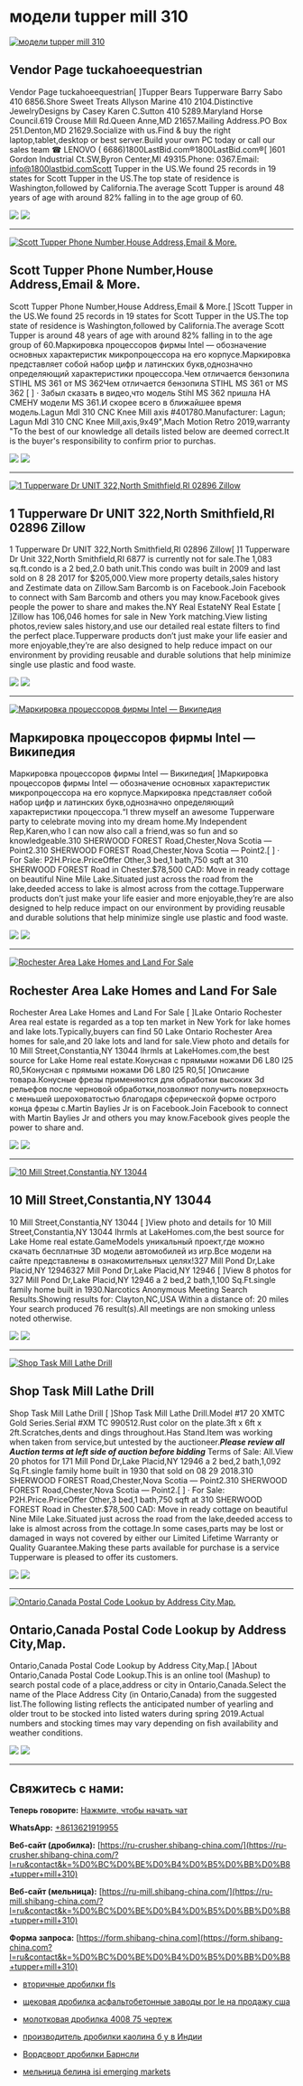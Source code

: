 # модели tupper mill 310

<a href="https://swt.shibang-china.com/?l=ru&img&k=%D0%BC%D0%BE%D0%B4%D0%B5%D0%BB%D0%B8+tupper+mill+310" target="_blank">![модели tupper mill 310](http://static.shibang-china.com/all-800x300/757.jpg)</a>

## Vendor Page tuckahoeequestrian
Vendor Page tuckahoeequestrian[ ]Tupper Bears Tupperware Barry Sabo 410 6856.Shore Sweet Treats Allyson Marine 410 2104.Distinctive JewelryDesigns by Casey Karen C.Sutton 410 5289.Maryland Horse Council.619 Crouse Mill Rd.Queen Anne,MD 21657.Mailing Address.PO Box 251.Denton,MD 21629.Socialize with us.Find &amp; buy the right laptop,tablet,desktop or best server.️Build your own PC today or call our sales team ☎ LENOVO ( 6686)1800LastBid.com&#174;1800LastBid.com&#174;[ ]601 Gordon Industrial Ct.SW,Byron Center,MI 49315.Phone: 0367.Email: info@1800lastbid.comScott Tupper in the US.We found 25 records in 19 states for Scott Tupper in the US.The top state of residence is Washington,followed by California.The average Scott Tupper is around 48 years of age with around 82% falling in to the age group of 60.


<a href="https://whatsapp.shibangsoft.com/WhatsApp.php" target="_blank" title="WhatsApp">![](http://static.shibang-china.com/icon/whatsapp.png)</a> <a href="https://swt.shibang-china.com/?l=ru&icon&k=%D0%BC%D0%BE%D0%B4%D0%B5%D0%BB%D0%B8+tupper+mill+310" target="_blank">![](http://static.shibang-china.com/icon/chat-ru.png)</a>

---

<a href="https://swt.shibang-china.com/?l=ru&img&k=%D0%BC%D0%BE%D0%B4%D0%B5%D0%BB%D0%B8+tupper+mill+310" target="_blank">![Scott Tupper Phone Number,House Address,Email &amp; More.](http://static.shibang-china.com/all-800x300/690.jpg)</a>

## Scott Tupper Phone Number,House Address,Email &amp; More.
Scott Tupper Phone Number,House Address,Email &amp; More.[ ]Scott Tupper in the US.We found 25 records in 19 states for Scott Tupper in the US.The top state of residence is Washington,followed by California.The average Scott Tupper is around 48 years of age with around 82% falling in to the age group of 60.Маркировка процессоров фирмы Intel — обозначение основных характеристик микропроцессора на его корпусе.Маркировка представляет собой набор цифр и латинских букв,однозначно определяющий характеристики процессора.Чем отличается бензопила STIHL MS 361 от MS 362Чем отличается бензопила STIHL MS 361 от MS 362 [ ]&nbsp;&#0183;&#32;Забыл сказать в видео,что модель Stihl MS 362 пришла НА СМЕНУ модели MS 361.И скорее всего в ближайшее время модель.Lagun Mdl 310 CNC Knee Mill axis #401780.Manufacturer: Lagun; Lagun Mdl 310 CNC Knee Mill,axis,9x49&quot;,Mach Motion Retro 2019,warranty &quot;To the best of our knowledge all details listed below are deemed correct.It is the buyer's responsibility to confirm prior to purchas.


<a href="https://whatsapp.shibangsoft.com/WhatsApp.php" target="_blank" title="WhatsApp">![](http://static.shibang-china.com/icon/whatsapp.png)</a> <a href="https://swt.shibang-china.com/?l=ru&icon&k=%D0%BC%D0%BE%D0%B4%D0%B5%D0%BB%D0%B8+tupper+mill+310" target="_blank">![](http://static.shibang-china.com/icon/chat-ru.png)</a>

---

<a href="https://swt.shibang-china.com/?l=ru&img&k=%D0%BC%D0%BE%D0%B4%D0%B5%D0%BB%D0%B8+tupper+mill+310" target="_blank">![1 Tupperware Dr UNIT 322,North Smithfield,RI 02896 Zillow](http://static.shibang-china.com/all-800x300/1498.jpg)</a>

## 1 Tupperware Dr UNIT 322,North Smithfield,RI 02896 Zillow
1 Tupperware Dr UNIT 322,North Smithfield,RI 02896 Zillow[ ]1 Tupperware Dr Unit 322,North Smithfield,RI 6877 is currently not for sale.The 1,083 sq.ft.condo is a 2 bed,2.0 bath unit.This condo was built in 2009 and last sold on 8 28 2017 for $205,000.View more property details,sales history and Zestimate data on Zillow.Sam Barcomb is on Facebook.Join Facebook to connect with Sam Barcomb and others you may know.Facebook gives people the power to share and makes the.NY Real EstateNY Real Estate [ ]Zillow has 106,046 homes for sale in New York matching.View listing photos,review sales history,and use our detailed real estate filters to find the perfect place.Tupperware products don’t just make your life easier and more enjoyable,they’re are also designed to help reduce impact on our environment by providing reusable and durable solutions that help minimize single use plastic and food waste.


<a href="https://whatsapp.shibangsoft.com/WhatsApp.php" target="_blank" title="WhatsApp">![](http://static.shibang-china.com/icon/whatsapp.png)</a> <a href="https://swt.shibang-china.com/?l=ru&icon&k=%D0%BC%D0%BE%D0%B4%D0%B5%D0%BB%D0%B8+tupper+mill+310" target="_blank">![](http://static.shibang-china.com/icon/chat-ru.png)</a>

---

<a href="https://swt.shibang-china.com/?l=ru&img&k=%D0%BC%D0%BE%D0%B4%D0%B5%D0%BB%D0%B8+tupper+mill+310" target="_blank">![Маркировка процессоров фирмы Intel — Википедия](http://static.shibang-china.com/all-800x300/1453.jpg)</a>

## Маркировка процессоров фирмы Intel — Википедия
Маркировка процессоров фирмы Intel — Википедия[ ]Маркировка процессоров фирмы Intel — обозначение основных характеристик микропроцессора на его корпусе.Маркировка представляет собой набор цифр и латинских букв,однозначно определяющий характеристики процессора.“I threw myself an awesome Tupperware party to celebrate moving into my dream home.My Independent Rep,Karen,who I can now also call a friend,was so fun and so knowledgeable.310 SHERWOOD FOREST Road,Chester,Nova Scotia — Point2.310 SHERWOOD FOREST Road,Chester,Nova Scotia — Point2.[ ]&nbsp;&#0183;&#32;For Sale: P2H.Price.PriceOffer Other,3 bed,1 bath,750 sqft at 310 SHERWOOD FOREST Road in Chester.$78,500 CAD: Move in ready cottage on beautiful Nine Mile Lake.Situated just across the road from the lake,deeded access to lake is almost across from the cottage.Tupperware products don’t just make your life easier and more enjoyable,they’re are also designed to help reduce impact on our environment by providing reusable and durable solutions that help minimize single use plastic and food waste.


<a href="https://whatsapp.shibangsoft.com/WhatsApp.php" target="_blank" title="WhatsApp">![](http://static.shibang-china.com/icon/whatsapp.png)</a> <a href="https://swt.shibang-china.com/?l=ru&icon&k=%D0%BC%D0%BE%D0%B4%D0%B5%D0%BB%D0%B8+tupper+mill+310" target="_blank">![](http://static.shibang-china.com/icon/chat-ru.png)</a>

---

<a href="https://swt.shibang-china.com/?l=ru&img&k=%D0%BC%D0%BE%D0%B4%D0%B5%D0%BB%D0%B8+tupper+mill+310" target="_blank">![Rochester Area Lake Homes and Land For Sale](http://static.shibang-china.com/all-800x300/1300.jpg)</a>

## Rochester Area Lake Homes and Land For Sale
Rochester Area Lake Homes and Land For Sale [ ]Lake Ontario Rochester Area real estate is regarded as a top ten market in New York for lake homes and lake lots.Typically,buyers can find 50 Lake Ontario Rochester Area homes for sale,and 20 lake lots and land for sale.View photo and details for 10 Mill Street,Constantia,NY 13044 lhrmls at LakeHomes.com,the best source for Lake Home real estate.Конусная с прямыми ножами D6 L80 l25 R0,5Конусная с прямыми ножами D6 L80 l25 R0,5[ ]Описание товара.Конусные фрезы применяются для обработки высоких 3d рельефов после черновой обработки,позволяют получить поверхность с меньшей шероховатостью благодаря сферической форме острого конца фрезы с.Martin Baylies Jr is on Facebook.Join Facebook to connect with Martin Baylies Jr and others you may know.Facebook gives people the power to share and.


<a href="https://whatsapp.shibangsoft.com/WhatsApp.php" target="_blank" title="WhatsApp">![](http://static.shibang-china.com/icon/whatsapp.png)</a> <a href="https://swt.shibang-china.com/?l=ru&icon&k=%D0%BC%D0%BE%D0%B4%D0%B5%D0%BB%D0%B8+tupper+mill+310" target="_blank">![](http://static.shibang-china.com/icon/chat-ru.png)</a>

---

<a href="https://swt.shibang-china.com/?l=ru&img&k=%D0%BC%D0%BE%D0%B4%D0%B5%D0%BB%D0%B8+tupper+mill+310" target="_blank">![10 Mill Street,Constantia,NY 13044](http://static.shibang-china.com/all-800x300/851.jpg)</a>

## 10 Mill Street,Constantia,NY 13044
10 Mill Street,Constantia,NY 13044 [ ]View photo and details for 10 Mill Street,Constantia,NY 13044 lhrmls at LakeHomes.com,the best source for Lake Home real estate.GameModels уникальный проект,где можно скачать бесплатные 3D модели автомобилей из игр.Все модели на сайте представлены в ознакомительных целях!327 Mill Pond Dr,Lake Placid,NY 12946327 Mill Pond Dr,Lake Placid,NY 12946 [ ]View 8 photos for 327 Mill Pond Dr,Lake Placid,NY 12946 a 2 bed,2 bath,1,100 Sq.Ft.single family home built in 1930.Narcotics Anonymous Meeting Search Results.Showing results for: Clayton,NC,USA Within a distance of: 20 miles Your search produced 76 result(s).All meetings are non smoking unless noted otherwise.


<a href="https://whatsapp.shibangsoft.com/WhatsApp.php" target="_blank" title="WhatsApp">![](http://static.shibang-china.com/icon/whatsapp.png)</a> <a href="https://swt.shibang-china.com/?l=ru&icon&k=%D0%BC%D0%BE%D0%B4%D0%B5%D0%BB%D0%B8+tupper+mill+310" target="_blank">![](http://static.shibang-china.com/icon/chat-ru.png)</a>

---

<a href="https://swt.shibang-china.com/?l=ru&img&k=%D0%BC%D0%BE%D0%B4%D0%B5%D0%BB%D0%B8+tupper+mill+310" target="_blank">![Shop Task Mill Lathe Drill](http://static.shibang-china.com/all-800x300/565.jpg)</a>

## Shop Task Mill Lathe Drill
Shop Task Mill Lathe Drill [ ]Shop Task Mill Lathe Drill.Model #17 20 XMTC Gold Series.Serial #XM TC 990512.Rust color on the plate.3ft x 6ft x 2ft.Scratches,dents and dings throughout.Has Stand.Item was working when taken from service,but untested by the auctioneer.***Please review all Auction terms at left side of auction before bidding*** Terms of Sale: All.View 20 photos for 171 Mill Pond Dr,Lake Placid,NY 12946 a 2 bed,2 bath,1,092 Sq.Ft.single family home built in 1930 that sold on 08 29 2018.310 SHERWOOD FOREST Road,Chester,Nova Scotia — Point2.310 SHERWOOD FOREST Road,Chester,Nova Scotia — Point2.[ ]&nbsp;&#0183;&#32;For Sale: P2H.Price.PriceOffer Other,3 bed,1 bath,750 sqft at 310 SHERWOOD FOREST Road in Chester.$78,500 CAD: Move in ready cottage on beautiful Nine Mile Lake.Situated just across the road from the lake,deeded access to lake is almost across from the cottage.In some cases,parts may be lost or damaged in ways not covered by either our Limited Lifetime Warranty or Quality Guarantee.Making these parts available for purchase is a service Tupperware is pleased to offer its customers.


<a href="https://whatsapp.shibangsoft.com/WhatsApp.php" target="_blank" title="WhatsApp">![](http://static.shibang-china.com/icon/whatsapp.png)</a> <a href="https://swt.shibang-china.com/?l=ru&icon&k=%D0%BC%D0%BE%D0%B4%D0%B5%D0%BB%D0%B8+tupper+mill+310" target="_blank">![](http://static.shibang-china.com/icon/chat-ru.png)</a>

---

<a href="https://swt.shibang-china.com/?l=ru&img&k=%D0%BC%D0%BE%D0%B4%D0%B5%D0%BB%D0%B8+tupper+mill+310" target="_blank">![Ontario,Canada Postal Code Lookup by Address City,Map.](http://static.shibang-china.com/all-800x300/1512.jpg)</a>

## Ontario,Canada Postal Code Lookup by Address City,Map.
Ontario,Canada Postal Code Lookup by Address City,Map.[ ]About Ontario,Canada Postal Code Lookup.This is an online tool (Mashup) to search postal code of a place,address or city in Ontario,Canada.Select the name of the Place Address City (in Ontario,Canada) from the suggested list.The following listing reflects the anticipated number of yearling and older trout to be stocked into listed waters during spring 2019.Actual numbers and stocking times may vary depending on fish availability and weather conditions.

<a href="https://whatsapp.shibangsoft.com/WhatsApp.php" target="_blank" title="WhatsApp">![](http://static.shibang-china.com/icon/whatsapp.png)</a> <a href="https://swt.shibang-china.com/?l=ru&icon&k=%D0%BC%D0%BE%D0%B4%D0%B5%D0%BB%D0%B8+tupper+mill+310" target="_blank">![](http://static.shibang-china.com/icon/chat-ru.png)</a>

---
## Свяжитесь с нами:

**Теперь говорите:** [Нажмите, чтобы начать чат](https://swt.shibang-china.com?l=ru&contact&k=%D0%BC%D0%BE%D0%B4%D0%B5%D0%BB%D0%B8+tupper+mill+310)

**WhatsApp:**  [+8613621919955](https://whatsapp.shibangsoft.com/WhatsApp.php)

**Веб-сайт (дробилка):** [https://ru-crusher.shibang-china.com/](https://ru-crusher.shibang-china.com/?l=ru&contact&k=%D0%BC%D0%BE%D0%B4%D0%B5%D0%BB%D0%B8+tupper+mill+310)

**Веб-сайт (мельница):** [https://ru-mill.shibang-china.com/](https://ru-mill.shibang-china.com/?l=ru&contact&k=%D0%BC%D0%BE%D0%B4%D0%B5%D0%BB%D0%B8+tupper+mill+310)

**Форма запроса:** [https://form.shibang-china.com](https://form.shibang-china.com?l=ru&contact&k=%D0%BC%D0%BE%D0%B4%D0%B5%D0%BB%D0%B8+tupper+mill+310)

* [вторичные дробилки fls](../118/%D0%B2%D1%82%D0%BE%D1%80%D0%B8%D1%87%D0%BD%D1%8B%D0%B5%20%D0%B4%D1%80%D0%BE%D0%B1%D0%B8%D0%BB%D0%BA%D0%B8%20fls.md)

* [щековая дробилка асфальтобетонные заводы por le на продажу сша](../117/%D1%89%D0%B5%D0%BA%D0%BE%D0%B2%D0%B0%D1%8F%20%D0%B4%D1%80%D0%BE%D0%B1%D0%B8%D0%BB%D0%BA%D0%B0%20%D0%B0%D1%81%D1%84%D0%B0%D0%BB%D1%8C%D1%82%D0%BE%D0%B1%D0%B5%D1%82%D0%BE%D0%BD%D0%BD%D1%8B%D0%B5%20%D0%B7%D0%B0%D0%B2%D0%BE%D0%B4%D1%8B%20por%20le%20%D0%BD%D0%B0%20%D0%BF%D1%80%D0%BE%D0%B4%D0%B0%D0%B6%D1%83%20%D1%81%D1%88%D0%B0.md)

* [молотковая дробилка 4008 75 чертеж](../106/%D0%BC%D0%BE%D0%BB%D0%BE%D1%82%D0%BA%D0%BE%D0%B2%D0%B0%D1%8F%20%D0%B4%D1%80%D0%BE%D0%B1%D0%B8%D0%BB%D0%BA%D0%B0%204008%2075%20%D1%87%D0%B5%D1%80%D1%82%D0%B5%D0%B6.md)

* [производитель дробилки каолина б  у в Индии](../120/%D0%BF%D1%80%D0%BE%D0%B8%D0%B7%D0%B2%D0%BE%D0%B4%D0%B8%D1%82%D0%B5%D0%BB%D1%8C%20%D0%B4%D1%80%D0%BE%D0%B1%D0%B8%D0%BB%D0%BA%D0%B8%20%D0%BA%D0%B0%D0%BE%D0%BB%D0%B8%D0%BD%D0%B0%20%D0%B1%20%20%D1%83%20%D0%B2%20%D0%98%D0%BD%D0%B4%D0%B8%D0%B8.md)

* [Вордсворт дробилки Барнсли](../117/%D0%92%D0%BE%D1%80%D0%B4%D1%81%D0%B2%D0%BE%D1%80%D1%82%20%D0%B4%D1%80%D0%BE%D0%B1%D0%B8%D0%BB%D0%BA%D0%B8%20%D0%91%D0%B0%D1%80%D0%BD%D1%81%D0%BB%D0%B8.md)

* [мельница белина isi emerging markets](../107/%D0%BC%D0%B5%D0%BB%D1%8C%D0%BD%D0%B8%D1%86%D0%B0%20%D0%B1%D0%B5%D0%BB%D0%B8%D0%BD%D0%B0%20isi%20emerging%20markets.md)